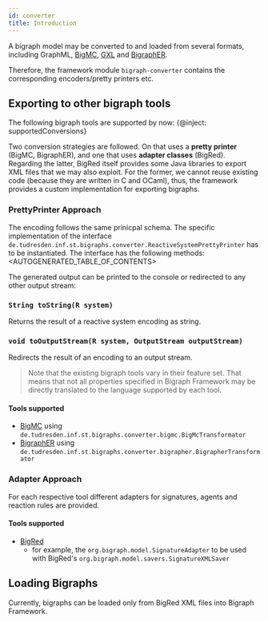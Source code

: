 ```yaml
---
id: converter
title: Introduction
---
```


<!--# Converting Bigraphs-->

A bigraph model may be converted to and loaded from several formats,
including GraphML, [BigMC](http://bigraph.org/bigmc/), [GXL](http://www.gupro.de/GXL/) and
[BigraphER](http://www.dcs.gla.ac.uk/~michele/bigrapher.html).

Therefore, the framework module `bigraph-converter` contains the corresponding
encoders/pretty printers etc.

## Exporting to other bigraph tools

The following bigraph tools are supported by now:
{@inject: supportedConversions}

Two conversion strategies are followed. On that uses a **pretty printer** (BigMC, BigraphER), and one that uses **adapter classes** (BigRed).
Regarding the latter, BigRed itself provides some Java libraries to export XML files that we may also exploit.
For the former, we cannot reuse existing code (because they are written in C and OCaml), thus, the framework provides a custom implementation for exporting bigraphs.

### PrettyPrinter Approach

The encoding follows the same prinicpal schema. The specific implementation of the interface `de.tudresden.inf.st.bigraphs.converter.ReactiveSystemPrettyPrinter` has to be instantiated.
The interface has the following methods:
<AUTOGENERATED_TABLE_OF_CONTENTS>

The generated output can be printed to the console or redirected to any other output stream:


### `String toString(R system)`

Returns the result of a reactive system encoding as string.

### `void toOutputStream(R system, OutputStream outputStream)`

Redirects the result of an encoding to an output stream.



> Note that the existing bigraph tools vary in their feature set.
> That means that not all properties specified in Bigraph Framework may be directly translated to the language supported by each tool.

#### Tools supported

- [BigMC](converter/bigmc-converter) using `de.tudresden.inf.st.bigraphs.converter.bigmc.BigMcTransformator`
- [BigraphER](converter/bigrapher-converter) using `de.tudresden.inf.st.bigraphs.converter.bigrapher.BigrapherTransformator`

### Adapter Approach

For each respective tool different adapters for signatures, agents and reaction rules are provided.

#### Tools supported

- [BigRed](converter/bigred-converter#exporting-to-bigred)
    - for example, the `org.bigraph.model.SignatureAdapter` to be used with BigRed's `org.bigraph.model.savers.SignatureXMLSaver`



## Loading Bigraphs

Currently, bigraphs can be loaded only from BigRed XML files into Bigraph Framework.